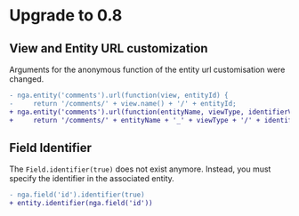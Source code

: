 # Upgrade to 0.8

## View and Entity URL customization

Arguments for the anonymous function of the entity url customisation were changed.

``` diff
- nga.entity('comments').url(function(view, entityId) {
-     return '/comments/' + view.name() + '/' + entityId;
+ nga.entity('comments').url(function(entityName, viewType, identifierValue, identifierName) {
+     return '/comments/' + entityName + '_' + viewType + '/' + identifierValue;
```

## Field Identifier

The `Field.identifier(true)` does not exist anymore. Instead, you must specify the identifier in the associated entity.

``` diff
- nga.field('id').identifier(true)
+ entity.identifier(nga.field('id'))
```


